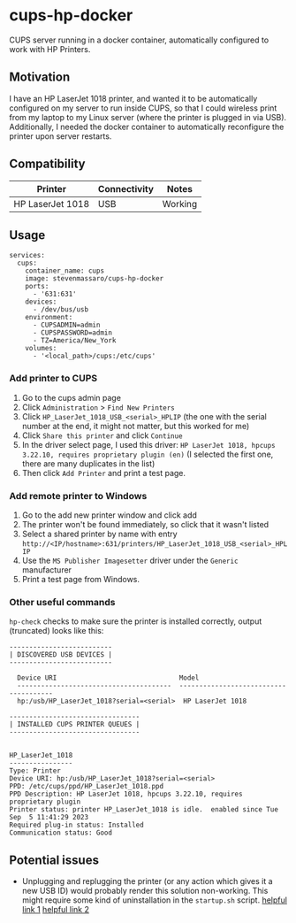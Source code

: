 # cups-hp-docker
CUPS server running in a docker container, automatically configured to work with HP Printers.

## Motivation
I have an HP LaserJet 1018 printer, and wanted it to be automatically configured on my server to run inside CUPS, so that I could wireless print from my laptop to my Linux server (where the printer is plugged in via USB). Additionally, I needed the docker container to automatically reconfigure the printer upon server restarts.

## Compatibility

| Printer | Connectivity | Notes |
| ----------- | ----------- | ----------- |
| HP LaserJet 1018 | USB | Working |

## Usage

```
services:
  cups:
    container_name: cups
    image: stevenmassaro/cups-hp-docker
    ports:
      - '631:631'
    devices:
      - /dev/bus/usb
    environment:
      - CUPSADMIN=admin
      - CUPSPASSWORD=admin
      - TZ=America/New_York
    volumes:
      - '<local_path>/cups:/etc/cups'
```

### Add printer to CUPS

1. Go to the cups admin page
2. Click `Administration` > `Find New Printers`
3. Click `HP_LaserJet_1018_USB_<serial>_HPLIP` (the one with the serial number at the end, it might not matter, but this worked for me)
4. Click `Share this printer` and click `Continue`
5. In the driver select page, I used this driver: `HP LaserJet 1018, hpcups 3.22.10, requires proprietary plugin (en)` (I selected the first one, there are many duplicates in the list)
6. Then click `Add Printer` and print a test page.

### Add remote printer to Windows

1. Go to the add new printer window and click add
2. The printer won't be found immediately, so click that it wasn't listed
3. Select a shared printer by name with entry `http://<IP/hostname>:631/printers/HP_LaserJet_1018_USB_<serial>_HPLIP`
4. Use the `MS Publisher Imagesetter` driver under the `Generic` manufacturer
5. Print a test page from Windows.

### Other useful commands

`hp-check` checks to make sure the printer is installed correctly, output (truncated) looks like this:

```
--------------------------
| DISCOVERED USB DEVICES |
--------------------------

  Device URI                               Model
  ---------------------------------------  --------------------------------------
  hp:/usb/HP_LaserJet_1018?serial=<serial>  HP LaserJet 1018

---------------------------------
| INSTALLED CUPS PRINTER QUEUES |
---------------------------------


HP_LaserJet_1018
----------------
Type: Printer
Device URI: hp:/usb/HP_LaserJet_1018?serial=<serial>
PPD: /etc/cups/ppd/HP_LaserJet_1018.ppd
PPD Description: HP LaserJet 1018, hpcups 3.22.10, requires proprietary plugin
Printer status: printer HP_LaserJet_1018 is idle.  enabled since Tue Sep  5 11:41:29 2023
Required plug-in status: Installed
Communication status: Good
```

## Potential issues
- Unplugging and replugging the printer (or any action which gives it a new USB ID) would probably render this solution non-working. This might require some kind of uninstallation in the `startup.sh` script. [helpful link 1](https://askubuntu.com/questions/1056077/how-to-install-latest-hplip-on-my-ubuntu-to-support-my-hp-printer-and-or-scanner) [helpful link 2](https://developers.hp.com/hp-linux-imaging-and-printing/howtos/install#howtocheck7)

